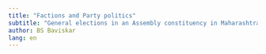 ```yaml
---
title: "Factions and Party politics"
subtitle: "General elections in an Assembly constituency in Maharashtra"
author: BS Baviskar
lang: en
---
```

